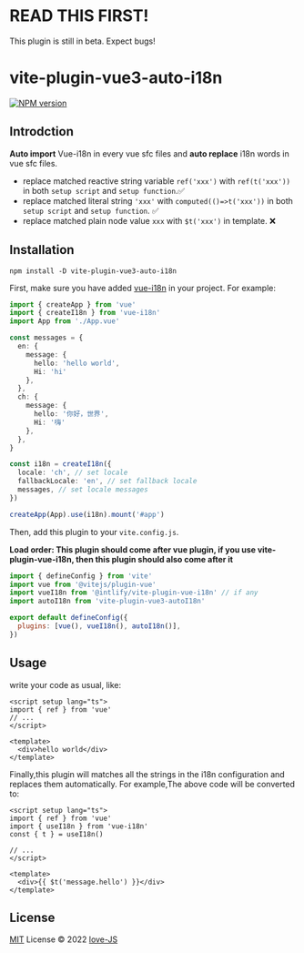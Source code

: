 # READ THIS FIRST!
This plugin is still in beta. Expect bugs!

# vite-plugin-vue3-auto-i18n

[![NPM version](https://img.shields.io/npm/v/vite-plugin-vue3-auto-i18n?color=a1b858&label=)](https://www.npmjs.com/package/vite-plugin-vue3-auto-i18n)

## Introdction

**Auto import** Vue-i18n in every vue sfc files and **auto replace** i18n words in vue sfc files.

- replace matched reactive string variable `ref('xxx')` with `ref(t('xxx'))` in both `setup script` and `setup function`.✅
- replace matched literal string `'xxx'` with `computed(()=>t('xxx'))` in both `setup script` and `setup function`. ✅
- replace matched plain node value `xxx` with `$t('xxx')` in template. ❌

## Installation

```shell
npm install -D vite-plugin-vue3-auto-i18n
```

First, make sure you have added [vue-i18n](https://vue-i18n.intlify.dev/) in your project.
For example:

```typescript
import { createApp } from 'vue'
import { createI18n } from 'vue-i18n'
import App from './App.vue'

const messages = {
  en: {
    message: {
      hello: 'hello world',
      Hi: 'hi'
    },
  },
  ch: {
    message: {
      hello: '你好，世界',
      Hi: '嗨'
    },
  },
}

const i18n = createI18n({
  locale: 'ch', // set locale
  fallbackLocale: 'en', // set fallback locale
  messages, // set locale messages
})

createApp(App).use(i18n).mount('#app')

```

Then, add this plugin to your `vite.config.js`.

**Load order: This plugin should come after vue plugin, if you use vite-plugin-vue-i18n, then this plugin should also come after it**

```js
import { defineConfig } from 'vite'
import vue from '@vitejs/plugin-vue'
import vueI18n from '@intlify/vite-plugin-vue-i18n' // if any
import autoI18n from 'vite-plugin-vue3-autoI18n'

export default defineConfig({
  plugins: [vue(), vueI18n(), autoI18n()],
})
```

## Usage
write your code as usual, like:

```vue
<script setup lang="ts">
import { ref } from 'vue'
// ...
</script>

<template>
  <div>hello world</div>
</template>
```

Finally,this plugin will matches all the strings in the i18n configuration and replaces them automatically.
For example,The above code will be converted to:
```vue
<script setup lang="ts">
import { ref } from 'vue'
import { useI18n } from 'vue-i18n'
const { t } = useI18n()

// ...
</script>

<template>
  <div>{{ $t('message.hello') }}</div>
</template>
```

## License

[MIT](./LICENSE) License © 2022 [love-JS](https://github.com/love-js)
